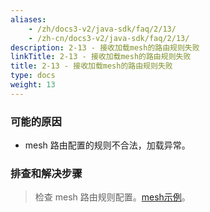 ```yaml
---
aliases:
    - /zh/docs3-v2/java-sdk/faq/2/13/
    - /zh-cn/docs3-v2/java-sdk/faq/2/13/
description: 2-13 - 接收加载mesh的路由规则失败
linkTitle: 2-13 - 接收加载mesh的路由规则失败
title: 2-13 - 接收加载mesh的路由规则失败
type: docs
weight: 13
---
```







### 可能的原因

* mesh 路由配置的规则不合法，加载异常。

### 排查和解决步骤
> 检查 mesh 路由规则配置。[mesh示例](/zh-cn/overview/tasks/mesh/)。